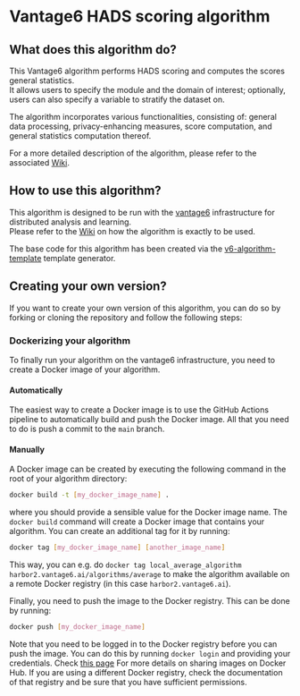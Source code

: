 # Vantage6 HADS scoring algorithm

## What does this algorithm do?

This Vantage6 algorithm performs HADS scoring and computes the scores general
statistics.  
It allows users to specify the module and the domain of interest;
optionally, users can also specify a variable to stratify the dataset on.

The algorithm incorporates various functionalities,
consisting of: general data processing, privacy-enhancing measures,
score computation, and general statistics computation thereof.

For a more detailed description of the algorithm, please refer to
the associated [Wiki](https://github.com/STRONGAYA/v6-hads-scoring/wiki).

## How to use this algorithm?

This algorithm is designed to be run with the [vantage6](https://vantage6.ai) infrastructure for distributed analysis
and learning.  
Please refer to the [Wiki](https://github.com/STRONGAYA/v6-hads-scoring/wiki)
on how the algorithm is exactly to be used.

The base code for this algorithm has been created via
the [v6-algorithm-template](https://github.com/vantage6/v6-algorithm-template) template generator.

## Creating your own version?

If you want to create your own version of this algorithm,
you can do so by forking or cloning the repository and follow the following steps:

### Dockerizing your algorithm

To finally run your algorithm on the vantage6 infrastructure, you need to
create a Docker image of your algorithm.

#### Automatically

The easiest way to create a Docker image is to use the GitHub Actions pipeline to
automatically build and push the Docker image. All that you need to do is push a
commit to the ``main`` branch.

#### Manually

A Docker image can be created by executing the following command in the root of your
algorithm directory:

```bash
docker build -t [my_docker_image_name] .
```

where you should provide a sensible value for the Docker image name.
The `docker build` command will create a Docker image that contains your algorithm.
You can create an additional tag for it by running:

```bash
docker tag [my_docker_image_name] [another_image_name]
```

This way, you can e.g. do `docker tag local_average_algorithm harbor2.vantage6.ai/algorithms/average`
to make the algorithm available on a remote Docker registry (in this case `harbor2.vantage6.ai`).

Finally, you need to push the image to the Docker registry.
This can be done by running:

```bash
docker push [my_docker_image_name]
```

Note that you need to be logged in to the Docker registry before you can push
the image. You can do this by running `docker login` and providing your
credentials. Check [this page](https://docs.docker.com/get-started/04_sharing_app/)
For more details on sharing images on Docker Hub. If you are using a different
Docker registry, check the documentation of that registry and be sure that you
have sufficient permissions.